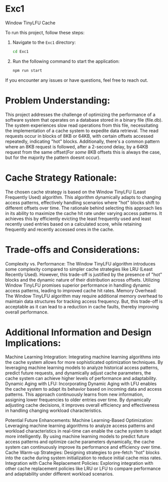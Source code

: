 
# Exc1
Window TinyLFU Cache

To run this project, follow these steps:
1. Navigate to the `Exc1` directory:

    ```bash
    cd Exc1
    ```
2. Run the following command to start the application:

    ```bash
    npm run start
    ```
If you encounter any issues or have questions, feel free to reach out.

# Problem Understanding:
This project addresses the challenge of optimizing the performance of a software system that operates on a database stored in a binary file (file.db). 
The system experiences slow read operations from this file, necessitating the implementation of a cache system to expedite data retrieval. 
The read requests occur in blocks of 8KB or 64KB, with certain offsets accessed repeatedly, indicating "hot" blocks. 
Additionally, there's a common pattern where an 8KB request is followed, after a 2-second delay, by a 64KB request from the same offset(For *some* 8KB offsets this is always the case, but for the majority the pattern doesnt occur).

# Cache Strategy Rationale:
The chosen cache strategy is based on the Window TinyLFU (Least Frequently Used) algorithm. 
This algorithm dynamically adapts to changing access patterns, effectively handling scenarios where "hot" blocks shift to different offsets over time. 
The rationale behind selecting this approach lies in its ability to maximize the cache hit rate under varying access patterns. 
It achieves this by efficiently evicting the least frequently used and least recently used entries based on a calculated score, while retaining frequently and recently accessed ones in the cache.

# Trade-offs and Considerations:
Complexity vs. Performance: 
The Window TinyLFU algorithm introduces some complexity compared to simpler cache strategies like LRU (Least Recently Used). 
However, this trade-off is justified by the presence of "hot" blocks and the dynamic nature of their distribution across offsets. 
Utilizing Window TinyLFU promises superior performance in handling dynamic access patterns, leading to improved cache hit rates.
Memory Overhead: 
The Window TinyLFU algorithm may require additional memory overhead to maintain data structures for tracking access frequency.
But, this trade-off is acceptable as it can lead to a reduction in cache faults, thereby improving overall performance.

# Additional Information and Design Implications:
Machine Learning Integration:
Integrating machine learning algorithms into the cache system allows for more sophisticated optimization techniques. 
By leveraging machine learning models to analyze historical access patterns, predict future requests, and dynamically adjust cache parameters, the cache system can achieve higher levels of performance and adaptability.
Dynamic Aging with LFU:
Incorporating Dynamic Aging with LFU enables the cache system to adapt its behavior based on incoming data and access patterns. 
This approach continuously learns from new information, assigning lower frequencies to older entries over time. 
By dynamically adjusting cache decisions, it improves overall efficiency and effectiveness in handling changing workload characteristics.

Potential Future Enhancements:
Machine Learning-Based Optimization: 
Leveraging machine learning algorithms to analyze access patterns and workload characteristics in real-time can enable the cache system to adapt more intelligently. 
By using machine learning models to predict future access patterns and optimize cache parameters dynamically, the cache system can continuously improve its performance and efficiency over time.
Cache Warm-up Strategies: 
Designing strategies to pre-fetch "hot" blocks into the cache during system initialization to reduce initial cache miss rates.
Integration with Cache Replacement Policies: 
Exploring integration with other cache replacement policies like LRU or LFU to compare performance and adaptability under different workload scenarios.
